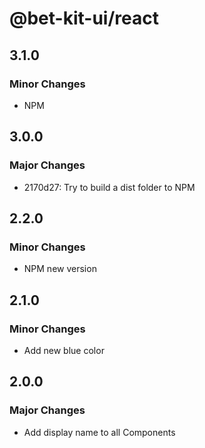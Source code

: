 # @bet-kit-ui/react

## 3.1.0

### Minor Changes

- NPM

## 3.0.0

### Major Changes

- 2170d27: Try to build a dist folder to NPM

## 2.2.0

### Minor Changes

- NPM new version

## 2.1.0

### Minor Changes

- Add new blue color

## 2.0.0

### Major Changes

- Add display name to all Components
